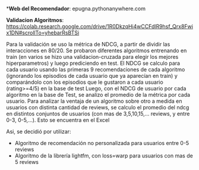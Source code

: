 ***Web del Recomendador**: epugna.pythonanywhere.com

**Validacion Algoritmos**:
https://colab.research.google.com/drive/1R0DkzqHi4wCCFdlR9hsf_Qrx8Fwix1DN#scrollTo=yhebarRsBTSi

Para la validación se uso la métrica de NDCG, a partir de dividir las interacciones en 80/20. Se probaron diferentes algoritmos entrenando en train  (en varios se hizo una validacion-cruzada para elegir los mejores hiperparametros) y luego prediciendo en test. El NDCG se calculo para cada usuario usando las primeras 9 recomendaciones de cada algoritmo (ignorando los episodios de cada usuario que ya aparecían en train) y comparándolo con los episodios que le gustaron a cada usuario (rating>=4/5) en la base de test
Luego, con el NDCG de usuario por cada algoritmo en la base de Test, se analizo el promedio de la métrica por cada usuario. Para analizar la ventaja de un algoritmo sobre otro a medida en usuarios con distinta cantidad de reviews, se calculo el promedio del ndcg en distintos conjuntos de usuarios (con mas de 3,5,10,15,... reviews, y entre 0-3, 0-5,...). Esto se encuentra en el Excel

Asi, se decidió por utilizar:
- Algoritmo de recomendación no personalizada para usuarios entre 0-5 reviews
- Algoritmo de la librería lightfm, con loss=warp para usuarios con mas de 5 reviews

